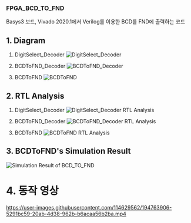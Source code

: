 ### FPGA_BCD_TO_FND
Basys3 보드, Vivado 2020.1에서 Verilog를 이용한 BCD를 FND에 출력하는 코드

## 1. Diagram
1) DigitSelect_Decoder
![DigitSelect_Decoder](https://user-images.githubusercontent.com/114629562/194764607-e82e93c4-cb81-4503-9714-44d9a7af4efe.PNG)

2) BCDToFND_Decoder
![BCDToFND_Decoder](https://user-images.githubusercontent.com/114629562/194764626-f8e988c6-7424-4f0f-807a-2d10644c3a65.PNG)

3) BCDToFND
![BCDToFND](https://user-images.githubusercontent.com/114629562/194764646-1e2823df-6517-4ec2-90ea-dbf7d37754b5.PNG)


## 2. RTL Analysis
1) DigitSelect_Decoder
![DigitSelect_Decoder RTL Analysis](https://user-images.githubusercontent.com/114629562/194762017-4b5be61f-8303-4c06-8951-00fce579594a.PNG)

2) BCDToFND_Decoder
![BCDToFND_Decoder RTL Analysis](https://user-images.githubusercontent.com/114629562/194762084-65d275a2-f4c6-4db2-a505-7eb4ed053e60.PNG)

3) BCDToFND
![BCDToFND RTL Analysis](https://user-images.githubusercontent.com/114629562/194762183-cebbc5bf-789c-4f16-9bed-e2fb743122f5.PNG)


## 3. BCDToFND's Simulation Result
![Simulation Result of BCD_TO_FND](https://user-images.githubusercontent.com/114629562/194762563-f4ec1189-94da-4da6-b93e-c9d0bce0aa2b.PNG)


# 4. 동작 영상
https://user-images.githubusercontent.com/114629562/194763906-5291bc59-20ab-4d38-962b-b6acaa56b2ba.mp4